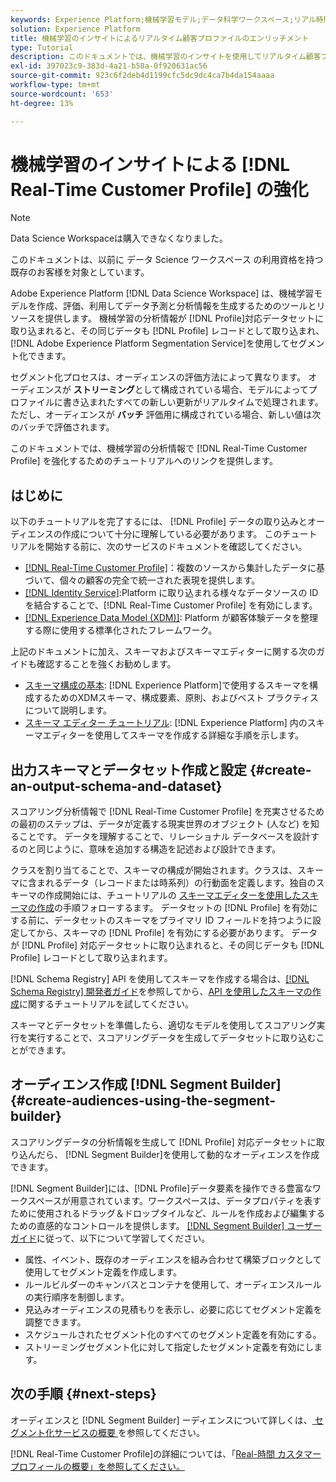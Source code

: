 ```yaml
---
keywords: Experience Platform;機械学習モデル;データ科学ワークスペース;リアル時間顧客プロフィール人気のあるトピック;機械学習のインサイト
solution: Experience Platform
title: 機械学習のインサイトによるリアルタイム顧客プロファイルのエンリッチメント
type: Tutorial
description: このドキュメントでは、機械学習のインサイトを使用してリアルタイム顧客プロファイルを強化する方法に関するガイドを提供します。
exl-id: 397023c9-383d-4a21-b58a-0f920631ac56
source-git-commit: 923c6f2deb4d1199cfc5dc9dc4ca7b4da154aaaa
workflow-type: tm+mt
source-wordcount: '653'
ht-degree: 13%

---
```


# 機械学習のインサイトによる [!DNL Real-Time Customer Profile] の強化

>[!NOTE]
>
>Data Science Workspaceは購入できなくなりました。
>
>このドキュメントは、以前に データ Science ワークスペース の利用資格を持つ既存のお客様を対象としています。

Adobe Experience Platform [!DNL Data Science Workspace] は、機械学習モデルを作成、評価、利用してデータ予測と分析情報を生成するためのツールとリソースを提供します。 機械学習の分析情報が [!DNL Profile]対応データセットに取り込まれると、その同じデータも [!DNL Profile] レコードとして取り込まれ、 [!DNL Adobe Experience Platform Segmentation Service]を使用してセグメント化できます。

セグメント化プロセスは、オーディエンスの評価方法によって異なります。 オーディエンスが **ストリーミング**&#x200B;として構成されている場合、モデルによってプロファイルに書き込まれたすべての新しい更新がリアルタイムで処理されます。 ただし、オーディエンスが **バッチ** 評価用に構成されている場合、新しい値は次のバッチで評価されます。

このドキュメントでは、機械学習の分析情報で [!DNL Real-Time Customer Profile] を強化するためのチュートリアルへのリンクを提供します。

## はじめに

以下のチュートリアルを完了するには、 [!DNL Profile] データの取り込みとオーディエンスの作成について十分に理解している必要があります。 このチュートリアルを開始する前に、次のサービスのドキュメントを確認してください。

- [[!DNL Real-Time Customer Profile]](../../profile/home.md)：複数のソースから集計したデータに基づいて、個々の顧客の完全で統一された表現を提供します。
- [[!DNL Identity Service]](../../identity-service/home.md):Platform に取り込まれる様々なデータソースの ID を結合することで、[!DNL Real-Time Customer Profile] を有効にします。
- [[!DNL Experience Data Model (XDM)]](../../xdm/home.md): Platform が顧客体験データを整理する際に使用する標準化されたフレームワーク。

上記のドキュメントに加え、スキーマおよびスキーマエディターに関する次のガイドも確認することを強くお勧めします。

- [スキーマ構成の基本](../../xdm/schema/composition.md): [!DNL Experience Platform]で使用するスキーマを構成するためのXDMスキーマ、構成要素、原則、およびベスト プラクティスについて説明します。
- [スキーマ エディター チュートリアル](../../xdm/tutorials/create-schema-ui.md): [!DNL Experience Platform] 内のスキーマエディターを使用してスキーマを作成する詳細な手順を示します。

## 出力スキーマとデータセット作成と設定 {#create-an-output-schema-and-dataset}

スコアリング分析情報で [!DNL Real-Time Customer Profile] を充実させるための最初のステップは、データが定義する現実世界のオブジェクト (人など) を知ることです。 データを理解することで、リレーショナル データベースを設計するのと同じように、意味を追加する構造を記述および設計できます。

クラスを割り当てることで、スキーマの構成が開始されます。クラスは、スキーマに含まれるデータ（レコードまたは時系列）の行動面を定義します。独自のスキーマの作成開始には、チュートリアルの [スキーマエディターを使用したスキーマの作成](../../xdm/tutorials/create-schema-ui.md)の手順フォローするます。 データセットの [!DNL Profile] を有効にする前に、データセットのスキーマをプライマリ ID フィールドを持つように設定してから、スキーマの [!DNL Profile] を有効にする必要があります。 データが [!DNL Profile] 対応データセットに取り込まれると、その同じデータも [!DNL Profile] レコードとして取り込まれます。

[!DNL Schema Registry] API を使用してスキーマを作成する場合は、[[!DNL Schema Registry] 開発者ガイド](../../xdm/api/getting-started.md)を参照してから、[API を使用したスキーマの作成](../../xdm/tutorials/create-schema-api.md)に関するチュートリアルを試してください。

スキーマとデータセットを準備したら、適切なモデルを使用してスコアリング実行を実行することで、スコアリングデータを生成してデータセットに取り込むことができます。

## オーディエンス作成 [!DNL Segment Builder] {#create-audiences-using-the-segment-builder}

スコアリングデータの分析情報を生成して [!DNL Profile] 対応データセットに取り込んだら、 [!DNL Segment Builder]を使用して動的なオーディエンスを作成できます。

[!DNL Segment Builder]には、[!DNL Profile]データ要素を操作できる豊富なワークスペースが用意されています。ワークスペースは、データプロパティを表すために使用されるドラッグ＆ドロップタイルなど、ルールを作成および編集するための直感的なコントロールを提供します。 [[!DNL Segment Builder] ユーザー ガイド](../../segmentation/ui/segment-builder.md)に従って、以下について学習してください。

- 属性、イベント、既存のオーディエンスを組み合わせて構築ブロックとして使用してセグメント定義を作成します。
- ルールビルダーのキャンバスとコンテナを使用して、オーディエンスルールの実行順序を制御します。
- 見込みオーディエンスの見積もりを表示し、必要に応じてセグメント定義を調整できます。
- スケジュールされたセグメント化のすべてのセグメント定義を有効にする。
- ストリーミングセグメント化に対して指定したセグメント定義を有効にします。

## 次の手順 {#next-steps}

オーディエンスと [!DNL Segment Builder] ーディエンスについて詳しくは、[ セグメント化サービスの概要 ](../../segmentation/home.md) を参照してください。

[!DNL Real-Time Customer Profile]の詳細については、「[Real-時間 カスタマー プロフィールの概要」を参照してください。](../../profile/home.md)
